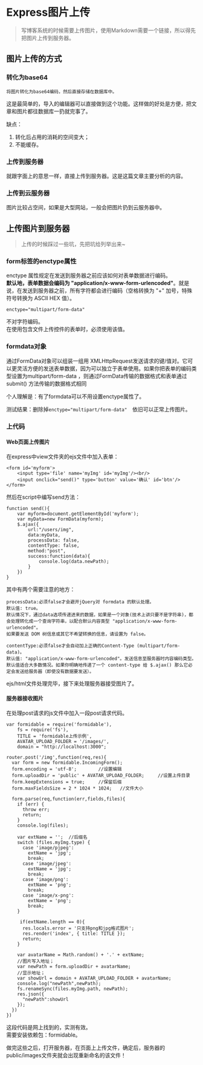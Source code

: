 # Express图片上传
> 写博客系统的时候需要上传图片，使用Markdown需要一个链接，所以得先把图片上传到服务器。

## 图片上传的方式

### 转化为base64
	将图片转化为base64编码，然后直接存储在数据库中。
这是最简单的，导入的编辑器可以直接做到这个功能。这样做的好处是方便，把文章和图片都往数据库一扔就完事了。  

缺点：  
1. 转化后占用的消耗的空间变大；  
2. 不能缓存。

### 上传到服务器
就跟字面上的意思一样，直接上传到服务器。这是这篇文章主要分析的内容。

### 上传到云服务器
图片比较占空间，如果是大型网站，一般会把图片扔到云服务器中。

## 上传图片到服务器
> 上传的时候踩过一些坑，先把坑给列举出来~

### form标签的enctype属性
enctype 属性规定在发送到服务器之前应该如何对表单数据进行编码。  
**默认地，表单数据会编码为 "application/x-www-form-urlencoded"**。就是说，在发送到服务器之前，所有字符都会进行编码（空格转换为 "+" 加号，特殊符号转换为 ASCII HEX 值）。

	enctype="multipart/form-data"	
不对字符编码。  
在使用包含文件上传控件的表单时，必须使用该值。

### formdata对象
通过FormData对象可以组装一组用 XMLHttpRequest发送请求的键/值对。它可以更灵活方便的发送表单数据，因为可以独立于表单使用。如果你把表单的编码类型设置为multipart/form-data ，则通过FormData传输的数据格式和表单通过submit() 方法传输的数据格式相同

个人理解是：有了formdata可以不用设置enctype属性了。

测试结果：删除掉`enctype="multipart/form-data"	`依旧可以正常上传图片。

### 上代码

#### Web页面上传图片
在express中view文件夹的ejs文件中加入表单：

	<form id='myform'>   
	    <input type='file' name='myImg' id='myImg'/><br/>  
	    <input onclick="send()" type='button' value='确认' id='btn'/>  
	</form>  

然后在script中编写send方法：

	function send(){
		var myform=document.getElementById('myform');  
        var myData=new FormData(myform);  
		$.ajax({
			url:"/users/img",
			data:myData,
			processData: false,
        	contentType: false,
			method:"post",
			success:function(data){
				console.log(data.newPath);
			}
		})
	}

其中有两个需要注意的地方：

	processData:必须false才会避开jQuery对 formdata 的默认处理。
	默认值: true。
	默认情况下，通过data选项传递进来的数据，如果是一个对象(技术上讲只要不是字符串)，都会处理转化成一个查询字符串，以配合默认内容类型 "application/x-www-form-urlencoded"。
	如果要发送 DOM 树信息或其它不希望转换的信息，请设置为 false。

	contentType:必须false才会自动加上正确的Content-Type (multipart/form-data)。
	默认值: "application/x-www-form-urlencoded"。发送信息至服务器时内容编码类型。
	默认值适合大多数情况。如果你明确地传递了一个 content-type 给 $.ajax() 那么它必定会发送给服务器（即使没有数据要发送）。
	
ejs/html文件处理完毕，接下来处理服务器接受图片了。

#### 服务器接收图片

在处理post请求的js文件中加入一段post请求代码。

	var formidable = require('formidable'),
	    fs = require('fs'),
	    TITLE = 'formidable上传示例',
	    AVATAR_UPLOAD_FOLDER = '/images/',
	    domain = "http://localhost:3000";

	router.post('/img',function(req,res){
	  var form = new formidable.IncomingForm();
	  form.encoding = 'utf-8';        //设置编辑
	  form.uploadDir = 'public' + AVATAR_UPLOAD_FOLDER;     //设置上传目录
	  form.keepExtensions = true;     //保留后缀
	  form.maxFieldsSize = 2 * 1024 * 1024;   //文件大小
	
	  form.parse(req,function(err,fields,files){
	    if (err) {
	      throw err;
	      return;
	    }
	    console.log(files);
	
	    var extName = '';  //后缀名
	    switch (files.myImg.type) {
	      case 'image/pjpeg':
	        extName = 'jpg';
	        break;
	      case 'image/jpeg':
	        extName = 'jpg';
	        break;
	      case 'image/png':
	        extName = 'png';
	        break;
	      case 'image/x-png':
	        extName = 'png';
	        break;
	    }
	
	     if(extName.length == 0){
	      res.locals.error = '只支持png和jpg格式图片';
	      res.render('index', { title: TITLE });
	      return;
	    }
	
	    var avatarName = Math.random() + '.' + extName;
	    //图片写入地址；
	    var newPath = form.uploadDir + avatarName;
	    //显示地址；
	    var showUrl = domain + AVATAR_UPLOAD_FOLDER + avatarName;
	    console.log("newPath",newPath);
	    fs.renameSync(files.myImg.path, newPath);  
	    res.json({
	      "newPath":showUrl
	    });
	  })
	})

这段代码是网上找到的，实测有效。  
需要安装依赖包：formidable。

做完这些之后，打开服务器，在页面上上传文件，确定后，服务器的public/images文件夹就会出现重新命名的该文件！